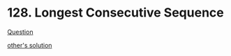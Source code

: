 # 128. Longest Consecutive Sequence
[Question](https://leetcode.com/problems/longest-consecutive-sequence/)

[other's solution](https://leetcode.com/problems/longest-consecutive-sequence/discuss/3171985/Best-C++-4-solution-oror-Hash-Table-oror-Sorting-oror-Brute-Force-greater-Optimize-oror-One-Stop-Solution.)
